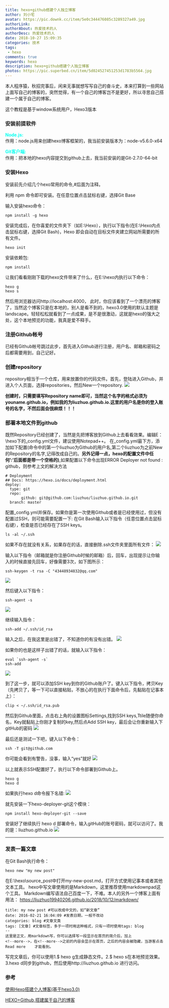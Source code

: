 ```yaml
---
title: hexo+github搭建个人独立博客
author: 刘小宅
avatar: https://pic.downk.cc/item/5e0c344476085c3289327a49.jpg
authorLink: 
authorAbout: 热爱技术的人
authorDesc: 热爱技术的人
date: 2018-10-27 15:09:35
categories: 技术
tags: 
 - hexo
comments: true
keywords: hexo
description: hexo+github搭建个人独立博客
photos: https://pic.superbed.cn/item/5d024527451253d1783b5564.jpg
---
```


本人程序猿，秋招完事后，闲来无事就想写写自己的奋斗史，本来打算到一些网站上面写自己的博客的，突然觉得，有一个自己的博客岂不是更好，所以寻思自己搭建一个属于自己的博客。
<!--more-->

这个教程是基于window系统用户，Hexo3版本


### 安装前提软件

<font color="##97FFFF">**Node.js:**</font>  
作用：node.js用来创建hexo博客框架的，我当前安装版本为：node-v5.6.0-x64


<font color="##97FFFF">**Git客户端:**</font>  
作用：把本地的hexo内容提交到github上去，我当前安装的是Git-2.7.0-64-bit

### 安装Hexo

安装前先介绍几个hexo常用的命令,#后面为注释。

利用 npm 命令即可安装。在任意位置点击鼠标右键，选择Git Base

输入安装hexo命令：
```
npm install -g hexo

```

安装完成后，在你喜爱的文件夹下（如E:\Hexo），执行以下指令(在E:\Hexo内点击鼠标右键，选择Git Bash)，Hexo 即会自动在目标文件夹建立网站所需要的所有文件。
```
hexo init

```

安装依赖包:
```
npm install

```

让我们看看刚刚下载的hexo文件带来了什么，在E:\hexo内执行以下命令：
```
hexo g
hexo s

```

然后用浏览器访问http://localhost:4000， 此时，你应该看到了一个漂亮的博客了，当然这个博客只是在本地的，别人是看不到的，hexo3.0使用的默认主题是landscape。轻轻松松就看到了一点成果，是不是很激动，这就是hexo的强大之处，这个本地预览的功能，我真是爱不释手。

### 注册Github帐号

已经有Github帐号跳过此步，首先进入Github进行注册，用户名、邮箱和密码之后都需要用到，自己记好。

### 创建repository

repository相当于一个仓库，用来放置你的代码文件。首先，登陆进入Github，并进入个人页面，选择repositories，然后New一个repository.
<img src="/imgs/QQ截图20181027152902.png"/>

**创建时，只需要填写Repository name即可，当然这个名字的格式必须为youname.github.io，例如我的为liuzhuo.github.io.这里的用户名是你的登入账号的名字，不然后面会很麻烦！！！**

### 部署本地文件到github

既然Repository已经创建了，当然是先把博客放到Github上去看看效果。编辑E：\hexo下的_config.yml文件，建议使用Notepad++。
在_config.yml最下方，添加如下配置(命令中的第一个liuzhuo为Github的用户名,第二个liuzhuo为之前New的Repository的名字,记得改成自己的。**另外记得一点，hexo的配置文件中任何’:’后面都是带一个空格的)**,如果配置以下命令出现ERROR Deployer not found : github，则参考上文的解决方法
```
# Deployment
## Docs: https://hexo.io/docs/deployment.html
deploy:
  type: git
  repo: 
       github: git@github.com:liuzhuo/liuzhuo.github.io.git
  branch: master
```

配置_config.yml并保存。如果你是第一次使用Github或者是已经使用过，但没有配置过SSH，则可能需要配置一下:
在Git Bash输入以下指令（任意位置点击鼠标右键），检查是否已经存在了SSH keys。
```
ls -al ~/.ssh

```
如果不存在就没有关系，如果存在的话，直接删除.ssh文件夹里面所有文件：
<img src="/imgs/QQ截图20181027153549.png"/>

输入以下指令（邮箱就是你注册Github时候的邮箱）后，回车，出现提示让你输入的时候直接先回车，好像需要3次，如下图所示：
```
ssh-keygen -t rsa -C "43448934832@qq.com"
```
<img src="/imgs/QQ截图20181027153749.png"/>

然后键入以下指令：
```
ssh-agent -s

```
<img src="/imgs/QQ截图20181027153928.png"/>

继续输入指令：
```
ssh-add ~/.ssh/id_rsa
```
输入之后，在我这里是出错了，不知道你的有没有出错。
<img src="/imgs/QQ截图20181027154021.png"/>

如果你的也是这样子出错了的话，就输入以下指令：
```
eval `ssh-agent -s`
ssh-add
```
<img src="/imgs/QQ截图20181027154056.png"/>

到了这一步，就可以添加SSH key到你的Github账户了。键入以下指令，拷贝Key（先拷贝了，等一下可以直接粘贴，不放心的在执行下面命令后，先黏贴在记事本上）：
```
clip < ~/.ssh/id_rsa.pub

```

然后到Github里面，点击右上角的设置图标Settings,找到SSH keys,Ttile随便你命名，Key就黏贴上你刚才复制的key,然后点Add SSH key，最后会让你重新输入下gitHub的密码
<img src="/imgs/QQ截图20181027154157.png"/>


最后还是测试一下吧，键入以下命令：
```
ssh -T git@github.com

```

你可能会看到有警告，没事，输入“yes”就好
<img src="/imgs/QQ截图20181027154247.png"/>

以上就表示SSH配置好了，执行以下命令部署到Github上。
```
hexo g
hexo d

```

如果执行hexo d命令报下名错:
<img src="/imgs/QQ截图20181027154329.png"/>

就先安装一下hexo-deployer-git这个模块：
```
npm install hexo-deployer-git --save

```

安装好了继续执行 hexo d 部署命令，输入gitHub的账号密码，就可以访问了。我的是：liuzhuo.github.io
<img src="/imgs/QQ截图20181027154527.png"/>

---

### 发表一篇文章

在Git Bash执行命令：
```
hexo new "my new post"
```

在E:\hexo\source_post中打开my-new-post.md，打开方式使用记事本或者其他文本工具。
hexo中写文章使用的是Markdown，这里推荐使用markdownpad这个工具。 Markdown编写语法自己百度一下，不难。本人的另外一个博客上面有用法：
https://liuzhuo19940206.github.io/2018/10/12/markdown/

```
title: my new post #可以改成中文的，如“新文章”
date: 2016-02-21 16:04:09 #发表日期，一般不改动
categories: blog #文章文类
tags: [文章] #文章标签，多于一项时用这种格式，只有一项时使用tags: blog
--
这里是正文，用markdown写，你可以选择写一段显示在首页的简介后，加上
<!--more-->，在<!--more-->之前的内容会显示在首页，之后的内容会被隐藏，当游客点击Read more    才能看到。

```

写完文章后，你可以使用1.$ hexo g生成静态文件。2.$ hexo s在本地预览效果。3.hexo d同步到github，然后使用http://liuzhuo.github.io 进行访问。

### 参考

[使用Hexo搭建个人博客(基于hexo3.0)](http://opiece.me/2015/04/09/hexo-guide/#%E5%8F%82%E8%80%83)

[HEXO+Github,搭建属于自己的博客](https://www.jianshu.com/p/465830080ea9#)